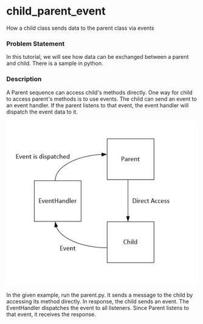 # child_parent_event
How a child class sends data to the parent class via events

### Problem Statement
In this tutorial, we will see how data can be exchanged between a parent and child. There is a sample in python.

### Description
A Parent sequence can access child's methods directly. One way for child to access parent's methods is to use events. The child can send an event to an event handler. If the parent listens to that event, the event handler will dispatch the event data to it.

![Parent-Child](block_diagram.JPG)

In the given example, run the parent.py. It sends a message to the child by accessing its method directly. In response, the child sends an event.
The EventHandler dispatches the event to all listeners. Since Parent listens to that event, it receives the response.
